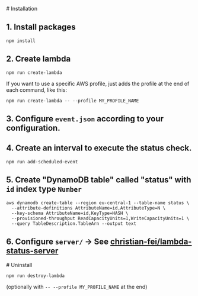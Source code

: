 # Installation
## 1. Install packages
```
npm install
```

## 2. Create lambda
```
npm run create-lambda
```

If you want to use a specific AWS profile, just adds the profile at the end of each command, like this:

```
npm run create-lambda -- --profile MY_PROFILE_NAME
```

## 3. Configure `event.json` according to your configuration.

## 4. Create an interval to execute the status check.
```
npm run add-scheduled-event
```

## 5. Create "DynamoDB table" called "status" with `id` index type `Number`

```
aws dynamodb create-table --region eu-central-1 --table-name status \
  --attribute-definitions AttributeName=id,AttributeType=N \
  --key-schema AttributeName=id,KeyType=HASH \
  --provisioned-throughput ReadCapacityUnits=1,WriteCapacityUnits=1 \
  --query TableDescription.TableArn --output text
```

## 6. Configure `server/` -> See [christian-fei/lambda-status-server](https://github.com/christian-fei/lambda-status-server)

# Uninstall
```
npm run destroy-lambda
```
(optionally with `-- --profile MY_PROFILE_NAME` at the end)
